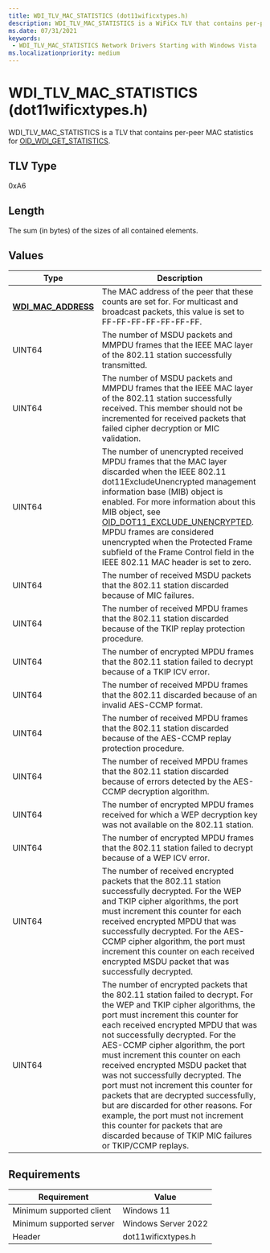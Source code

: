 ```yaml
---
title: WDI_TLV_MAC_STATISTICS (dot11wificxtypes.h)
description: WDI_TLV_MAC_STATISTICS is a WiFiCx TLV that contains per-peer MAC statistics for OID_WDI_GET_STATISTICS.
ms.date: 07/31/2021
keywords:
 - WDI_TLV_MAC_STATISTICS Network Drivers Starting with Windows Vista
ms.localizationpriority: medium
---
```


# WDI\_TLV\_MAC\_STATISTICS (dot11wificxtypes.h)


WDI\_TLV\_MAC\_STATISTICS is a TLV that contains per-peer MAC statistics for [OID\_WDI\_GET\_STATISTICS](./oid-wdi-get-statistics.md).

## TLV Type


0xA6

## Length


The sum (in bytes) of the sizes of all contained elements.

## Values

|Type|Description|
|--- |--- |
|[**WDI_MAC_ADDRESS**](/windows-hardware/drivers/ddi/dot11wificxintf/ns-dot11wificxintf-wdi_mac_address)|The MAC address of the peer that these counts are set for. For multicast and broadcast packets, this value is set to FF-FF-FF-FF-FF-FF-FF.|
|UINT64|The number of MSDU packets and MMPDU frames that the IEEE MAC layer of the 802.11 station successfully transmitted.|
|UINT64|The number of MSDU packets and MMPDU frames that the IEEE MAC layer of the 802.11 station successfully received. This member should not be incremented for received packets that failed cipher decryption or MIC validation.|
|UINT64|The number of unencrypted received MPDU frames that the MAC layer discarded when the IEEE 802.11 dot11ExcludeUnencrypted management information base (MIB) object is enabled. For more information about this MIB object, see [OID_DOT11_EXCLUDE_UNENCRYPTED](oid-dot11-exclude-unencrypted.md). MPDU frames are considered unencrypted when the Protected Frame subfield of the Frame Control field in the IEEE 802.11 MAC header is set to zero.|
|UINT64|The number of received MSDU packets that the 802.11 station discarded because of MIC failures.|
|UINT64|The number of received MPDU frames that the 802.11 station discarded because of the TKIP replay protection procedure.|
|UINT64|The number of encrypted MPDU frames that the 802.11 station failed to decrypt because of a TKIP ICV error.|
|UINT64|The number of received MPDU frames that the 802.11 discarded because of an invalid AES-CCMP format.|
|UINT64|The number of received MPDU frames that the 802.11 station discarded because of the AES-CCMP replay protection procedure.|
|UINT64|The number of received MPDU frames that the 802.11 station discarded because of errors detected by the AES-CCMP decryption algorithm.|
|UINT64|The number of encrypted MPDU frames received for which a WEP decryption key was not available on the 802.11 station.|
|UINT64|The number of encrypted MPDU frames that the 802.11 station failed to decrypt because of a WEP ICV error.|
|UINT64|The number of received encrypted packets that the 802.11 station successfully decrypted. For the WEP and TKIP cipher algorithms, the port must increment this counter for each received encrypted MPDU that was successfully decrypted. For the AES-CCMP cipher algorithm, the port must increment this counter on each received encrypted MSDU packet that was successfully decrypted.|
|UINT64|The number of encrypted packets that the 802.11 station failed to decrypt. For the WEP and TKIP cipher algorithms, the port must increment this counter for each received encrypted MPDU that was not successfully decrypted. For the AES-CCMP cipher algorithm, the port must increment this counter on each received encrypted MSDU packet that was not successfully decrypted. The port must not increment this counter for packets that are decrypted successfully, but are discarded for other reasons. For example, the port must not increment this counter for packets that are discarded because of TKIP MIC failures or TKIP/CCMP replays.| 

## Requirements

|Requirement|Value|
|--- |--- |
|Minimum supported client|Windows 11|
|Minimum supported server|Windows Server 2022|
|Header|dot11wificxtypes.h|

